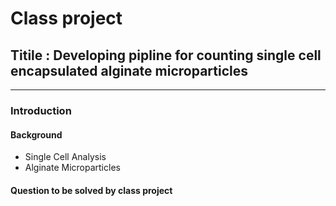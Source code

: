 # Class project
## Titile : Developing pipline for counting single cell encapsulated alginate microparticles
-----
### Introduction
#### Background
* Single Cell Analysis
* Alginate Microparticles

#### Question to be solved by class project


